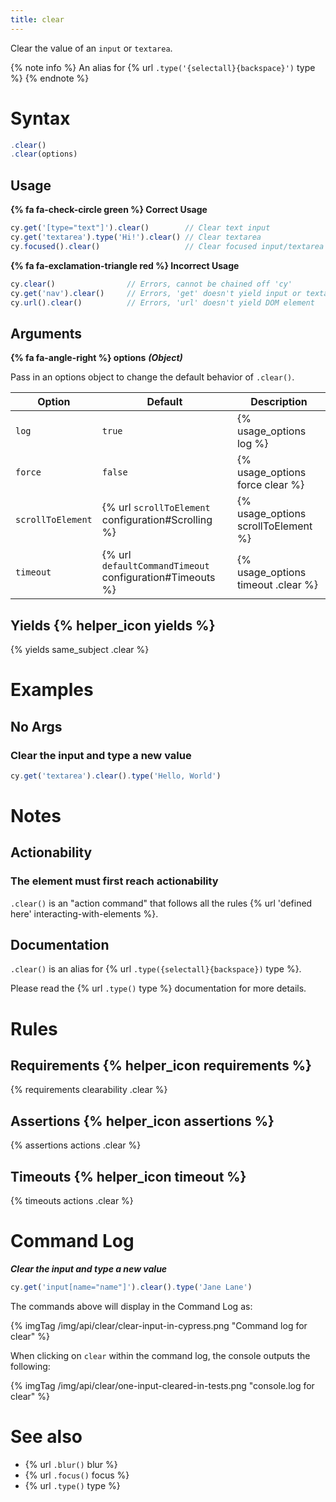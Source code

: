 ```yaml
---
title: clear
---
```


Clear the value of an `input` or `textarea`.

{% note info %}
An alias for {% url `.type('{selectall}{backspace}')` type %}
{% endnote %}

# Syntax

```javascript
.clear()
.clear(options)
```

## Usage

**{% fa fa-check-circle green %} Correct Usage**

```javascript
cy.get('[type="text"]').clear()        // Clear text input
cy.get('textarea').type('Hi!').clear() // Clear textarea
cy.focused().clear()                   // Clear focused input/textarea
```

**{% fa fa-exclamation-triangle red %} Incorrect Usage**

```javascript
cy.clear()                // Errors, cannot be chained off 'cy'
cy.get('nav').clear()     // Errors, 'get' doesn't yield input or textarea
cy.url().clear()          // Errors, 'url' doesn't yield DOM element
```

## Arguments

**{% fa fa-angle-right %} options**  ***(Object)***

Pass in an options object to change the default behavior of `.clear()`.

Option | Default | Description
--- | --- | ---
`log` | `true` | {% usage_options log %}
`force` | `false` | {% usage_options force clear %}
`scrollToElement` | {% url `scrollToElement` configuration#Scrolling %} | {% usage_options scrollToElement %}
`timeout` | {% url `defaultCommandTimeout` configuration#Timeouts %} | {% usage_options timeout .clear %}

## Yields {% helper_icon yields %}

{% yields same_subject .clear %}

# Examples

## No Args

### Clear the input and type a new value

```javascript
cy.get('textarea').clear().type('Hello, World')
```

# Notes

## Actionability

### The element must first reach actionability

`.clear()` is an "action command" that follows all the rules {% url 'defined here' interacting-with-elements %}.

## Documentation

`.clear()` is an alias for {% url `.type({selectall}{backspace})` type %}.

Please read the {% url `.type()` type %} documentation for more details.

# Rules

## Requirements {% helper_icon requirements %}

{% requirements clearability .clear %}

## Assertions {% helper_icon assertions %}

{% assertions actions .clear %}

## Timeouts {% helper_icon timeout %}

{% timeouts actions .clear %}

# Command Log

***Clear the input and type a new value***

```javascript
cy.get('input[name="name"]').clear().type('Jane Lane')
```

The commands above will display in the Command Log as:

{% imgTag /img/api/clear/clear-input-in-cypress.png "Command log for clear" %}

When clicking on `clear` within the command log, the console outputs the following:

{% imgTag /img/api/clear/one-input-cleared-in-tests.png "console.log for clear" %}

# See also

- {% url `.blur()` blur %}
- {% url `.focus()` focus %}
- {% url `.type()` type %}
